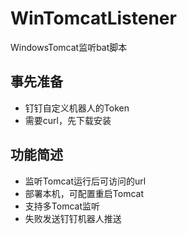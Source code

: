 # WinTomcatListener

WindowsTomcat监听bat脚本

## 事先准备

- 钉钉自定义机器人的Token
- 需要curl，先下载安装

## 功能简述

- 监听Tomcat运行后可访问的url
- 部署本机，可配置重启Tomcat
- 支持多Tomcat监听
- 失败发送钉钉机器人推送
